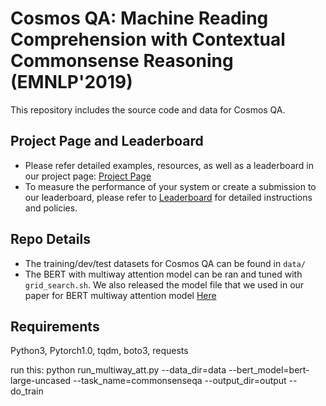 # Cosmos QA: Machine Reading Comprehension with Contextual Commonsense Reasoning (EMNLP'2019)

This repository includes the source code and data for Cosmos QA.

## Project Page and Leaderboard

* Please refer detailed examples, resources, as well as a leaderboard in our project page: [Project Page](https://wilburone.github.io/cosmos)
* To measure the performance of your system or create a submission to our leaderboard, please refer to [Leaderboard](https://leaderboard.allenai.org/cosmosqa/submissions/public) for detailed instructions and policies.

## Repo Details

* The training/dev/test datasets for Cosmos QA can be found in ```data/```
* The BERT with multiway attention model can be ran and tuned with ```grid_search.sh```. We also released the model file that we used in our paper for BERT multiway attention model [Here](https://drive.google.com/open?id=18g8vRa_VqNvACF4BPJXQ-wmdLxWaRvNi)

## Requirements

Python3, Pytorch1.0, tqdm, boto3, requests


run this:
python run_multiway_att.py --data_dir=data --bert_model=bert-large-uncased --task_name=commonsenseqa --output_dir=output  --do_train
